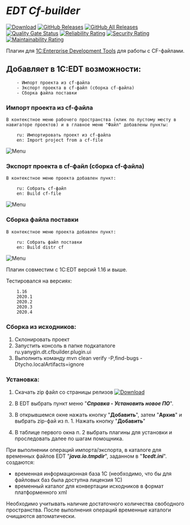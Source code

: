 # *EDT Cf-builder*

[![Download](https://img.shields.io/github/release/ILazutin/edt.cf_builder?label=download&style=flat)](https://github.com/Ilazutin/edt.cf_builder/releases/latest)
[![GitHub Releases](https://img.shields.io/github/downloads/Ilazutin/edt.cf_builder/latest/total?style=flat-square)](https://github.com/Ilazutin/edt.cf_builder/releases)
[![GitHub All Releases](https://img.shields.io/github/downloads/Ilazutin/edt.cf_builder/total?style=flat-square)](https://github.com/Ilazutin/edt.cf_builder/releases)
[![Quality Gate Status](https://sonarcloud.io/api/project_badges/measure?project=YanSergey_EDT_CF_Builder&metric=alert_status)](https://sonarcloud.io/dashboard?id=YanSergey_EDT_CF_Builder)
[![Reliability Rating](https://sonarcloud.io/api/project_badges/measure?project=YanSergey_EDT_CF_Builder&metric=reliability_rating)](https://sonarcloud.io/dashboard?id=YanSergey_EDT_CF_Builder)
[![Security Rating](https://sonarcloud.io/api/project_badges/measure?project=YanSergey_EDT_CF_Builder&metric=security_rating)](https://sonarcloud.io/dashboard?id=YanSergey_EDT_CF_Builder)
[![Maintainability Rating](https://sonarcloud.io/api/project_badges/measure?project=YanSergey_EDT_CF_Builder&metric=sqale_rating)](https://sonarcloud.io/dashboard?id=YanSergey_EDT_CF_Builder)


Плагин для [1C:Enterprise Development Tools](https://edt.1c.ru/) для работы с CF-файлами.

## Добавляет в 1C:EDT возможности:
        - Импорт проекта из cf-файла
        - Экспорт проекта в cf-файл (сборка cf-файла)
        - Сборка файла поставки

### Импорт проекта из cf-файла

```В контекстное меню рабочего пространства (клик по пустому месту в навигаторе проектов) и в главное меню "Файл" добавлены пункты:```

        ru: Импортировать проект из cf-файла
        en: Import project from a cf-file
![Menu](/img/import.png "Меню с пунктом")

### Экспорт проекта в cf-файл (сборка cf-файла)

```В контекстное меню проекта добавлен пункт:```

        ru: Собрать cf-файл
        en: Build cf-file

![Menu](/img/export.png "Меню с пунктом")

### Сборка файла поставки

```В контекстное меню проекта добавлен пункт:```

        ru: Собрать файл поставки
        en: Build distr cf

![Menu](/img/export.png "Меню с пунктом")

Плагин совместим с 1C:EDT версий 1.16 и выше.

Тестировался на версиях:

        1.16
        2020.1
        2020.2
        2020.3
        2020.4

### Сборка из исходников:
1. Склонировать проект
2. Запустить консоль в папке подкаталоге ru.yanygin.dt.cfbuilder.plugin.ui
3. Выполнить команду mvn clean verify -P,find-bugs -Dtycho.localArtifacts=ignore

### Установка:
1. Скачать zip файл со страницы релизов [![Download](https://img.shields.io/github/release/Ilazutin/edt.cf_builder?label=download&style=flat)](https://github.com/ILazutin/edt.cf_builder/releases/latest)

2. В EDT выбрать пункт меню "***Справка - Установить новое ПО***".

3. В открывшемся окне нажать кнопку "**Добавить**", затем "**Архив**" и выбрать zip-фай из п. 1. Нажать кнопку "**Добавить**"

4. В таблице первого окна п. 2 выбрать плагины для установки и проследовать далее по шагам помощника.

При выполнении операций импорта/экспорта, в каталоге для временных файлов EDT "***java.io.tmpdir***", заданном в "***1cedt.ini***". создаются:

* временная информационная база 1С (необходимо, что бы для файловых баз была доступна лицензия 1С)
* временный каталог для конвертации исходников в формат платформенного xml

Необходимо учитывать наличие достаточного количества свободного пространства. После выполнения операций временные каталоги очищаются автоматически.
